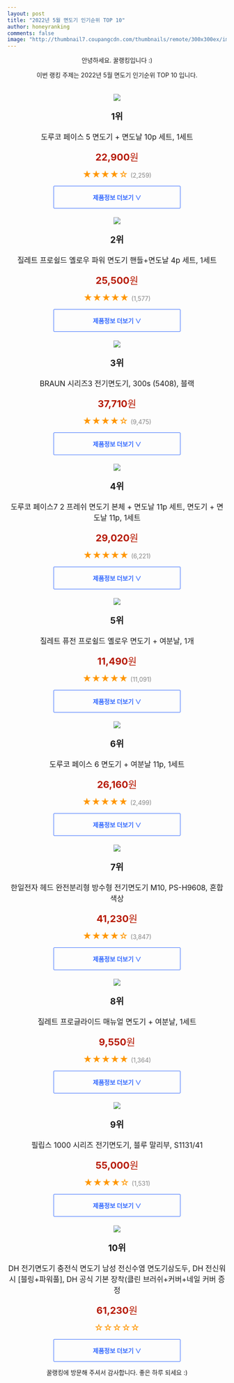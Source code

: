 ```yaml
--- 
layout: post 
title: "2022년 5월 면도기 인기순위 TOP 10" 
author: honeyranking 
comments: false 
image: "http://thumbnail7.coupangcdn.com/thumbnails/remote/300x300ex/image/retail/images/12805276024494718-b20f5a23-a1bc-4ccf-8e87-cabf08096a01.jpg" 
--- 
```

<p style="text-align: center;">안녕하세요. 꿀랭킹입니다 :)</p> <p style="text-align: center;">이번 랭킹 주제는 2022년 5월 면도기 인기순위 TOP 10 입니다.</p><center><img src="http://thumbnail7.coupangcdn.com/thumbnails/remote/300x300ex/image/retail/images/12805276024494718-b20f5a23-a1bc-4ccf-8e87-cabf08096a01.jpg" style="margin-top:20px" /></center> <p style="text-align: center; font-size: 20px"><b>1위</b></p> <p style="text-align: center; font-size: 17px">도루코 페이스 5 면도기 + 면도날 10p 세트, 1세트</p> <p style="text-align: center;"><span style="color: #b61800; font-size: 22px;"><b>22,900</b>원</span></p> <p style="text-align: center;"><span style="color: #ff9600; font-size: 20px;">★★★★☆ </span><span style="color: #878787;">(2,259)</span></p> <center><a href="https://link.coupang.com/a/mMtN7"> <div style="font-size: 14px; display: inline-block; padding: 15px 90px; color: #346aff; border-radius: 2px; border: 1px solid #346aff; cursor: pointer;"><b>제품정보 더보기 &or;</b></div> </a></center><center><img src="http://thumbnail6.coupangcdn.com/thumbnails/remote/300x300ex/image/rs_quotation_api/mzdbq2md/ef73dd3a52754a47ae764e08b5a57f1f.jpg" style="margin-top:20px" /></center> <p style="text-align: center; font-size: 20px"><b>2위</b></p> <p style="text-align: center; font-size: 17px">질레트 프로쉴드 옐로우 파워 면도기 핸들+면도날 4p 세트, 1세트</p> <p style="text-align: center;"><span style="color: #b61800; font-size: 22px;"><b>25,500</b>원</span></p> <p style="text-align: center;"><span style="color: #ff9600; font-size: 20px;">★★★★★ </span><span style="color: #878787;">(1,577)</span></p> <center><a href="https://link.coupang.com/a/mMtOb"> <div style="font-size: 14px; display: inline-block; padding: 15px 90px; color: #346aff; border-radius: 2px; border: 1px solid #346aff; cursor: pointer;"><b>제품정보 더보기 &or;</b></div> </a></center><center><img src="http://thumbnail8.coupangcdn.com/thumbnails/remote/300x300ex/image/retail/images/148778751820577-90cf0567-a3f2-45e5-a8ed-7dd5c8e117e4.jpg" style="margin-top:20px" /></center> <p style="text-align: center; font-size: 20px"><b>3위</b></p> <p style="text-align: center; font-size: 17px">BRAUN 시리즈3 전기면도기, 300s (5408), 블랙</p> <p style="text-align: center;"><span style="color: #b61800; font-size: 22px;"><b>37,710</b>원</span></p> <p style="text-align: center;"><span style="color: #ff9600; font-size: 20px;">★★★★☆ </span><span style="color: #878787;">(9,475)</span></p> <center><a href="https://link.coupang.com/a/mMtOe"> <div style="font-size: 14px; display: inline-block; padding: 15px 90px; color: #346aff; border-radius: 2px; border: 1px solid #346aff; cursor: pointer;"><b>제품정보 더보기 &or;</b></div> </a></center><center><img src="http://thumbnail6.coupangcdn.com/thumbnails/remote/300x300ex/image/retail/images/6220124031865-ebf1e469-3e64-4d52-a2f4-f6b3567055b7.jpg" style="margin-top:20px" /></center> <p style="text-align: center; font-size: 20px"><b>4위</b></p> <p style="text-align: center; font-size: 17px">도루코 페이스7 2 프레쉬 면도기 본체 + 면도날 11p 세트, 면도기 + 면도날 11p, 1세트</p> <p style="text-align: center;"><span style="color: #b61800; font-size: 22px;"><b>29,020</b>원</span></p> <p style="text-align: center;"><span style="color: #ff9600; font-size: 20px;">★★★★★ </span><span style="color: #878787;">(6,221)</span></p> <center><a href="https://link.coupang.com/a/mMtOf"> <div style="font-size: 14px; display: inline-block; padding: 15px 90px; color: #346aff; border-radius: 2px; border: 1px solid #346aff; cursor: pointer;"><b>제품정보 더보기 &or;</b></div> </a></center><center><img src="http://thumbnail10.coupangcdn.com/thumbnails/remote/300x300ex/image/rs_quotation_api/ghgbaz2z/70ac76e88d474723a2452399a73f7245.jpg" style="margin-top:20px" /></center> <p style="text-align: center; font-size: 20px"><b>5위</b></p> <p style="text-align: center; font-size: 17px">질레트 퓨전 프로쉴드 옐로우 면도기 + 여분날, 1개</p> <p style="text-align: center;"><span style="color: #b61800; font-size: 22px;"><b>11,490</b>원</span></p> <p style="text-align: center;"><span style="color: #ff9600; font-size: 20px;">★★★★★ </span><span style="color: #878787;">(11,091)</span></p> <center><a href="https://link.coupang.com/a/mMtOg"> <div style="font-size: 14px; display: inline-block; padding: 15px 90px; color: #346aff; border-radius: 2px; border: 1px solid #346aff; cursor: pointer;"><b>제품정보 더보기 &or;</b></div> </a></center><center><img src="http://thumbnail8.coupangcdn.com/thumbnails/remote/300x300ex/image/retail/images/259343454277216-4c6b086d-0faf-4d26-951d-6257b1fc3c8c.jpg" style="margin-top:20px" /></center> <p style="text-align: center; font-size: 20px"><b>6위</b></p> <p style="text-align: center; font-size: 17px">도루코 페이스 6 면도기 + 여분날 11p, 1세트</p> <p style="text-align: center;"><span style="color: #b61800; font-size: 22px;"><b>26,160</b>원</span></p> <p style="text-align: center;"><span style="color: #ff9600; font-size: 20px;">★★★★★ </span><span style="color: #878787;">(2,499)</span></p> <center><a href="https://link.coupang.com/a/mMtOh"> <div style="font-size: 14px; display: inline-block; padding: 15px 90px; color: #346aff; border-radius: 2px; border: 1px solid #346aff; cursor: pointer;"><b>제품정보 더보기 &or;</b></div> </a></center><center><img src="http://thumbnail7.coupangcdn.com/thumbnails/remote/300x300ex/image/retail/images/71493820872508-9c0db8c0-48d1-41ab-9c9d-7e08bda8a63c.jpg" style="margin-top:20px" /></center> <p style="text-align: center; font-size: 20px"><b>7위</b></p> <p style="text-align: center; font-size: 17px">한일전자 헤드 완전분리형 방수형 전기면도기 M10, PS-H9608, 혼합색상</p> <p style="text-align: center;"><span style="color: #b61800; font-size: 22px;"><b>41,230</b>원</span></p> <p style="text-align: center;"><span style="color: #ff9600; font-size: 20px;">★★★★☆ </span><span style="color: #878787;">(3,847)</span></p> <center><a href="https://link.coupang.com/a/mMtOj"> <div style="font-size: 14px; display: inline-block; padding: 15px 90px; color: #346aff; border-radius: 2px; border: 1px solid #346aff; cursor: pointer;"><b>제품정보 더보기 &or;</b></div> </a></center><center><img src="http://thumbnail9.coupangcdn.com/thumbnails/remote/300x300ex/image/rs_quotation_api/4xlbyxkb/e621f81fabe64b5fb61aedfb6f83d94c.jpg" style="margin-top:20px" /></center> <p style="text-align: center; font-size: 20px"><b>8위</b></p> <p style="text-align: center; font-size: 17px">질레트 프로글라이드 매뉴얼 면도기 + 여분날, 1세트</p> <p style="text-align: center;"><span style="color: #b61800; font-size: 22px;"><b>9,550</b>원</span></p> <p style="text-align: center;"><span style="color: #ff9600; font-size: 20px;">★★★★★ </span><span style="color: #878787;">(1,364)</span></p> <center><a href="https://link.coupang.com/a/mMtOk"> <div style="font-size: 14px; display: inline-block; padding: 15px 90px; color: #346aff; border-radius: 2px; border: 1px solid #346aff; cursor: pointer;"><b>제품정보 더보기 &or;</b></div> </a></center><center><img src="http://thumbnail7.coupangcdn.com/thumbnails/remote/300x300ex/image/rs_quotation_api/dr4fppoa/2f7e7edecbcf4bb7962a7d4fa6eff324.jpg" style="margin-top:20px" /></center> <p style="text-align: center; font-size: 20px"><b>9위</b></p> <p style="text-align: center; font-size: 17px">필립스 1000 시리즈 전기면도기, 블루 말리부, S1131/41</p> <p style="text-align: center;"><span style="color: #b61800; font-size: 22px;"><b>55,000</b>원</span></p> <p style="text-align: center;"><span style="color: #ff9600; font-size: 20px;">★★★★☆ </span><span style="color: #878787;">(1,531)</span></p> <center><a href="https://link.coupang.com/a/mMtOl"> <div style="font-size: 14px; display: inline-block; padding: 15px 90px; color: #346aff; border-radius: 2px; border: 1px solid #346aff; cursor: pointer;"><b>제품정보 더보기 &or;</b></div> </a></center><center><img src="http://thumbnail6.coupangcdn.com/thumbnails/remote/300x300ex/image/vendor_inventory/c30d/39f1543faf89ac25adbcc9971f1633321947466193bb21889634e1af1b4b.jpg" style="margin-top:20px" /></center> <p style="text-align: center; font-size: 20px"><b>10위</b></p> <p style="text-align: center; font-size: 17px">DH 전기면도기 충전식 면도기 남성 전신수염 면도기삼도두, DH 전신워시 [블링+파워풀], DH 공식 기본 장착(클린 브러쉬+커버+네일 커버 증정</p> <p style="text-align: center;"><span style="color: #b61800; font-size: 22px;"><b>61,230</b>원</span></p> <p style="text-align: center;"><span style="color: #ff9600; font-size: 20px;">☆☆☆☆☆ </span><span style="color: #878787;"></span></p> <center><a href="https://link.coupang.com/a/mMtOm"> <div style="font-size: 14px; display: inline-block; padding: 15px 90px; color: #346aff; border-radius: 2px; border: 1px solid #346aff; cursor: pointer;"><b>제품정보 더보기 &or;</b></div> </a></center> <p style="text-align: center;">꿀랭킹에 방문해 주셔서 감사합니다. 좋은 하루 되세요 :)</p>
